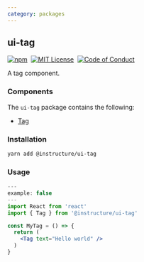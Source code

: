 ```yaml
---
category: packages
---
```


## ui-tag

[![npm][npm]][npm-url]&nbsp;
[![MIT License][license-badge]][license]&nbsp;
[![Code of Conduct][coc-badge]][coc]

A tag component.

### Components

The `ui-tag` package contains the following:

- [Tag](#Tag)

### Installation

```sh
yarn add @instructure/ui-tag
```

### Usage

```jsx
---
example: false
---
import React from 'react'
import { Tag } from '@instructure/ui-tag'

const MyTag = () => {
  return (
    <Tag text="Hello world" />
  )
}
```

[npm]: https://img.shields.io/npm/v/@instructure/ui-tag.svg
[npm-url]: https://npmjs.com/package/@instructure/ui-tag
[license-badge]: https://img.shields.io/npm/l/instructure-ui.svg?style=flat-square
[license]: https://github.com/instructure/instructure-ui/blob/master/LICENSE
[coc-badge]: https://img.shields.io/badge/code%20of-conduct-ff69b4.svg?style=flat-square
[coc]: https://github.com/instructure/instructure-ui/blob/master/CODE_OF_CONDUCT.md
